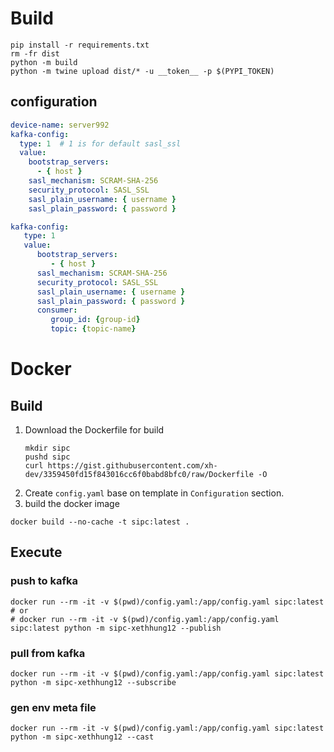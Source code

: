 # Build

```shell
pip install -r requirements.txt
rm -fr dist
python -m build 
python -m twine upload dist/* -u __token__ -p $(PYPI_TOKEN)
```

## configuration

```yaml
device-name: server992
kafka-config:
  type: 1  # 1 is for default sasl_ssl
  value:
    bootstrap_servers:
      - { host }
    sasl_mechanism: SCRAM-SHA-256
    security_protocol: SASL_SSL
    sasl_plain_username: { username }
    sasl_plain_password: { password }
```

```yaml
kafka-config:
   type: 1
   value:
      bootstrap_servers:
         - { host }
      sasl_mechanism: SCRAM-SHA-256
      security_protocol: SASL_SSL
      sasl_plain_username: { username }
      sasl_plain_password: { password }
      consumer:
         group_id: {group-id}
         topic: {topic-name}
```

# Docker
## Build

1. Download the Dockerfile for build
    ```shell
    mkdir sipc
    pushd sipc
    curl https://gist.githubusercontent.com/xh-dev/3359450fd15f843016cc6f0babd8bfc0/raw/Dockerfile -O
    ```
2. Create `config.yaml` base on template in `Configuration` section.
3. build the docker image
```shell
docker build --no-cache -t sipc:latest .
```

## Execute
### push to kafka
```shell
docker run --rm -it -v $(pwd)/config.yaml:/app/config.yaml sipc:latest
# or 
# docker run --rm -it -v $(pwd)/config.yaml:/app/config.yaml sipc:latest python -m sipc-xethhung12 --publish
```

### pull from kafka
```shell
docker run --rm -it -v $(pwd)/config.yaml:/app/config.yaml sipc:latest python -m sipc-xethhung12 --subscribe
```

### gen env meta file
```shell
docker run --rm -it -v $(pwd)/config.yaml:/app/config.yaml sipc:latest python -m sipc-xethhung12 --cast
```




